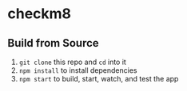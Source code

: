 # checkm8

## Build from Source

1. `git clone` this repo and `cd` into it
2. `npm install` to install dependencies
4. `npm start` to build, start, watch, and test the app

